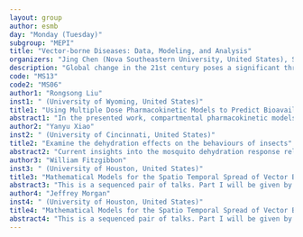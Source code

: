 ```yaml
---
layout: group
author: esmb
day: "Monday (Tuesday)"
subgroup: "MEPI"
title: "Vector-borne Diseases: Data, Modeling, and Analysis"
organizers: "Jing Chen (Nova Southeastern University, United States), Shigui Ruan (University of Miami, United States), Xi Huo (University of Miami, United States)"
description: "Global change in the 21st century poses a significant threat to human health and vector-borne diseases will change in distribution and intensity as a result of global warming. Understanding the impacts of temperature, precipitation, vector spread, and human behavior remains extremely challenging and is essential in predicting future vector-borne disease outbreaks. Mathematical models are important tools to provide comprehensive explanations and quantitative simulations on natural phenomenon via analysis and data fitting methods. In this mini-symposium, we gather researchers with expertise in modeling vector-borne diseases to share their recent advances in either mathematical analysis or data fitting techniques."
code: "MS13"
code2: "MS06"
author1: "Rongsong Liu"
inst1: " (University of Wyoming, United States)"
title1: "Using Multiple Dose Pharmacokinetic Models to Predict Bioavailability of Toxins in Vertebrate Herbivores"
abstract1: "In the presented work, compartmental pharmacokinetic models are built to predict the concentration of toxic phytochemical in the gastrointestinal tract and blood following oral intake by an individual vertebrate herbivore. The existing single and multiple dose pharmacokinetic models are extended by inclusion of impulsive differential equations which account for an excretion factor whereby unchanged toxins are excreted in the feces due to gastrointestinal mobility. An index α is defined to measure the fraction of bioavailability attributed to the excretion factor of gastrointestinal motility. Sensitivity analysis was conducted and suggests, for any toxin, the bioavailability index α depends mostly on absorption rate of toxin from gastrointestinal tract into the blood, frequency of elimination due to gastrointestinal motility, and the frequency of toxin intake, under the model assumptions."
author2: "Yanyu Xiao"
inst2: " (University of Cincinnati, United States)"
title2: "Examine the dehydration effects on the behaviours of insects"
abstract2: "Current insights into the mosquito dehydration response rely on studies that examine specific responses but ultimately fail to provide an encompassing view of mosquito biology. Here, we examined underlying changes in the biology of mosquitoes associated with dehydration. Specifically, we show that dehydration increases blood feeding in the northern house mosquito, Culex pipiens, which was the result of both higher activity and a greater tendency to land on a host. Similar observations were noted for Aedes aegypti and Anopheles quadrimaculatus. RNA-seq and metabolome analyses in C. pipiens following dehydration revealed that factors associated with carbohydrate metabolism are altered, specifically the breakdown of trehalose. Suppression of trehalose breakdown in C. pipiens by RNA interference reduced phenotypes associated with lower hydration levels. Lastly, mesocosm studies for C. pipiens confirmed that dehydrated mosquitoes were more likely to host feed under ecologically relevant conditions. Disease modeling indicates dehydration bouts will likely enhance viral transmission. This dehydration-induced increase in blood feeding is therefore likely to occur regularly and intensify during periods when availability of water is low."
author3: "William Fitzgibbon"
inst3: " (University of Houston, United States)"
title3: "Mathematical Models for the Spatio Temporal Spread of Vector Born Disease in Highly Heterogeneous Domains: Part I"
abstract3: "This is a sequenced pair of talks. Part I will be given by the first alphabetically listed author and Part II will be given by the second alphabetically listed author. We are witnessing a global resurgence of vector-borne disease.  The term vector-borne disease (VBD) refers to infectious disease that is transmitted between humans or and various animal species and vector arthropods (typically, mosquito, ticks, flies, mites).  Among humans they can be potentially fatal and frequency feature a high level of morbidity.  They also pose a major threat to livestock and wildlife.  Common VBD’s affecting humans are malaria, dengue, yellow fever, Lyme disease, Zika,  West Nile Virus, and of course the infamous plague.  VBD’, perhaps less widely known than their human counterparts, include screwworm, blue tongue disease, cattle fever, equine encephalitis, and akabane. In these talks we will present a suite of distributed parameter models that describe the spatio-temporal spread of vector born disease. We will pay particular attention issues modelling and analytical issues associated with the incorporation of a high degree of spatial heterogeneity.  Part I will focus primarily upon the development of the models while Part II  will focus upon analytical issues and challenges presented by models involving this level of complexity."
author4: "Jeffrey Morgan"
inst4: " (University of Houston, United States)"
title4: "Mathematical Models for the Spatio Temporal Spread of Vector Born Disease in Highly Heterogeneous Domains: Part II"
abstract4: "This is a sequenced pair of talks. Part I will be given by the first alphabetically listed author and Part II will be given by the second alphabetically listed author. We are witnessing a global resurgence of vector-borne disease.  The term vector-borne disease (VBD) refers to infectious disease that is transmitted between humans or and various animal species and vector arthropods (typically, mosquito, ticks, flies, mites).  Among humans they can be potentially fatal and frequency feature a high level of morbidity.  They also pose a major threat to livestock and wildlife.  Common VBD’s affecting humans are malaria, dengue, yellow fever, Lyme disease, Zika,  West Nile Virus, and of course the infamous plague.  VBD’, perhaps less widely known than their human counterparts, include screwworm, blue tongue disease, cattle fever, equine encephalitis, and akabane. In these talks we will present a suite of distributed parameter models that describe the spatio-temporal spread of vector born disease. We will pay particular attention issues modelling and analytical issues associated with the incorporation of a high degree of spatial heterogeneity. Part I will focus primarily upon the development of the models while Part II  will focus upon analytical issues and challenges presented by models involving this level of complexity. "
---
```

